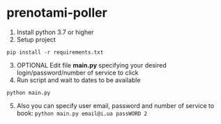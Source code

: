 # prenotami-poller

1. Install python 3.7 or higher
2. Setup project

 `pip install -r requirements.txt`

3. OPTIONAL Edit file **main.py** specifying your desired login/password/number of service to click
4. Run script and wait to dates to be available

 `python main.py`
 
5. Also you can specify user email, password and number of service to book:
    `python main.py email@i.ua passWORD 2`